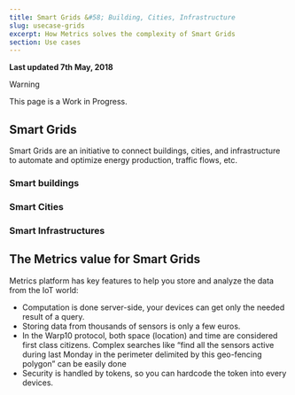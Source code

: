 ```yaml
---
title: Smart Grids &#58; Building, Cities, Infrastructure
slug: usecase-grids
excerpt: How Metrics solves the complexity of Smart Grids
section: Use cases
---
```


**Last updated 7th May, 2018**

> [!warning]
>
> This page is a Work in Progress.
> 


## Smart Grids
Smart Grids are an initiative to connect buildings, cities, and infrastructure to automate and optimize energy production, traffic flows, etc.


### Smart buildings

### Smart Cities

### Smart Infrastructures

## The Metrics value for Smart Grids
Metrics platform has key features to help you store and analyze the data from the IoT world:

- Computation is done server-side, your devices can get only the needed result of a query.
- Storing data from thousands of sensors is only a few euros.
- In the Warp10 protocol, both space (location) and time are considered first class citizens. Complex searches like “find all the sensors active during last Monday in the perimeter delimited by this geo-fencing polygon” can be easily done
- Security is handled by tokens, so you can hardcode the token into every devices.